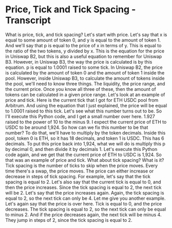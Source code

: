 # Price, Tick and Tick Spacing - Transcript

What is price, tick, and tick spacing? Let's start with price. Let's say that x is equal to some amount of token 0, and y is equal to the amount of token 1. And we'll say that p is equal to the price of x in terms of y. This is equal to the ratio of the two tokens, y divided by x. This is the equation for the price in Uniswap B2, but this is also a useful equation to remember for Uniswap B3. However, in Uniswap B3, the way the price is calculated is by this equation. p is equal to 1.0001 raised to some tick. In Uniswap B2, the price is calculated by the amount of token 0 and the amount of token 1 inside the pool. However, inside Uniswap B3, to calculate the amount of tokens inside the pool, we'll need to know three things. The liquidity, the price range, and the current price. Once you know all three of these, then the amount of tokens can be calculated in a given price range. Let's look at an example of price and tick. Here is the current tick that I got for ETH USDC pool from Arbitrum. And using the equation that I just explained, the price will be equal to 1.0001 raised to this tick. Let's see what this number turns out to be. So I'll execute this Python code, and I get a small number over here. 1.927 raised to the power of 10 to the minus 9. I expect the current price of ETH to USDC to be around 1,924. So how can we fix this number to be that number? To do that, we'll have to multiply by the token decimals. Inside this pool, token 0 is ETH, so it has 18 decimals, and token 1 is USDC. This has 6 decimals. To put this price back into 1,924, what we will do is multiply this p by decimal 0, and then divide it by decimals 1. Let's execute this Python code again, and we get that the current price of ETH to USDC is 1,924. So that was an example of price and tick. What about tick spacing? What is it? Tick spacing is the number of ticks to skip when the price moves. Every time there's a swap, the price moves. The price can either increase or decrease in steps of tick spacing. For example, let's say that the tick spacing is equal to 2. Let's also say that the current tick is equal to 0, and then the price increases. Since the tick spacing is equal to 2, the next tick will be 2. Let's say that the price increases again. Again, the tick spacing is equal to 2, so the next tick can only be 4. Let me give you another example. Let's again say that the price is over here. Tick is equal to 0, and the price decreases. The tick spacing is equal to 2, so the next tick can only be equal to minus 2. And if the price decreases again, the next tick will be minus 4. They jump in steps of 2, since the tick spacing is equal to 2.